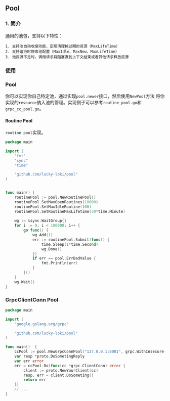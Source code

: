 ## Pool

### 1. 简介

通用的池包，支持以下特性：

    1. 支持池自动收缩功能，定期清理掉过期的资源（MaxLifeTime）
    2. 支持运行时修改池配置（MaxIdle、MaxNew、MaxLifeTime）
    3. 池资源不足时，调用请求将阻塞直到上下文结束或者其他请求释放资源

### 使用

### Pool

你可以实现你自己特定池，通过实现`pool.newer`接口，然后使用`NewPool`方法
将你实现的`resource`纳入池的管理。实现例子可以参考`routine_pool.go`和`grpc_cc_pool.go`。

#### Routine Pool

`routine pool`实现。

```go
package main

import (
    "fmt"
    "sync"
    "time"

    "github.com/lucky-loki/pool"
)


func main() {
    routinePool := pool.NewRoutinePool()
    routinePool.SetMaxOpenRoutines(10000)
    routinePool.SetMaxIdleRoutine(100)
    routinePool.SetRoutineMaxLifetime(30*time.Minute)
    
    wg := &sync.WaitGroup{}
    for i := 0; i < 100000; i++ {
        go func() {
            wg.Add(1)
            err := routinePool.Submit(func() {
                time.Sleep(1*time.Second)
                wg.Done()
            })
            if err == pool.ErrBadValue {
                fmt.Println(err)
            }
        }()
    }
    wg.Wait()
}
```

### GrpcClientConn Pool

```go
package main

import (
	"google.golang.org/grpc"

	"github.com/lucky-loki/pool"
)

func main()  {
    ccPool := pool.NewGrpcConnPool("127.0.0.1:8081", grpc.WithInsecure())
    var resp *proto.DoSometingReply
    var err error
    err = ccPool.Do(func(cc *grpc.ClientConn) error {
        client := proto.NewYourClient(cc)
        resp, err = client.DoSometing()
        return err
    })
    // ...
}
```